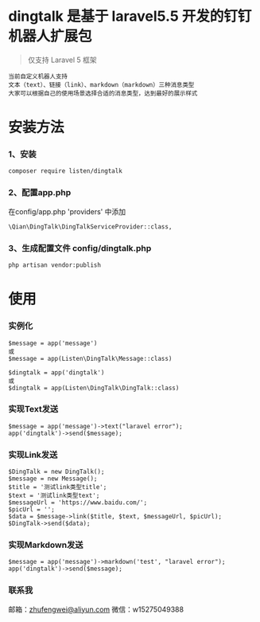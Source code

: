 # dingtalk 是基于 laravel5.5 开发的钉钉机器人扩展包

> 仅支持 Laravel 5 框架

```
当前自定义机器人支持
文本（text）、链接（link）、markdown（markdown）三种消息类型
大家可以根据自己的使用场景选择合适的消息类型，达到最好的展示样式
```

# 安装方法

### 1、安装

```
composer require listen/dingtalk
```
 
###  2、配置app.php

在config/app.php 'providers' 中添加 
```
\Qian\DingTalk\DingTalkServiceProvider::class,
```
   
###  3、生成配置文件 config/dingtalk.php

```
php artisan vendor:publish 
```

# 使用

### 实例化
```
$message = app('message')
或
$message = app(Listen\DingTalk\Message::class)

$dingtalk = app('dingtalk')
或
$dingtalk = app(Listen\DingTalk\DingTalk::class)
```

### 实现Text发送

```
$message = app('message')->text("laravel error");
app('dingtalk')->send($message);
```

### 实现Link发送
```
$DingTalk = new DingTalk();
$message = new Message();
$title = '测试link类型title';
$text = '测试link类型text';
$messageUrl = 'https://www.baidu.com/';
$picUrl = '';
$data = $message->link($title, $text, $messageUrl, $picUrl);
$DingTalk->send($data);
```

### 实现Markdown发送
```
$message = app('message')->markdown('test', "laravel error");
app('dingtalk')->send($message);
```

### 联系我

邮箱：zhufengwei@aliyun.com
微信：w15275049388
